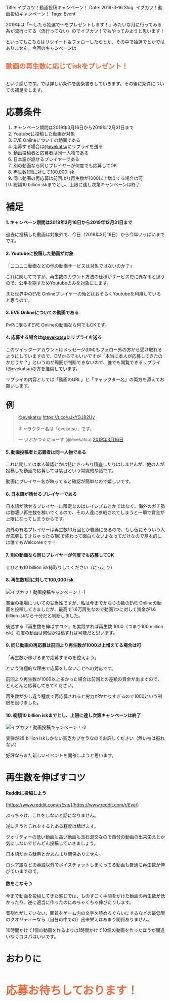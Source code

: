 Title: イブカツ！動画投稿キャンペーン！
Date: 2019-3-16
Slug: イブカツ！動画投稿キャンペーン！
Tags: Event

2019年は「〜したら抽選で〜をプレゼントします！」みたいな月に行ってみる系が流行ってる（流行ってない）のでイブカツ！でもやってみようと思います！

といってもこちらはリツイート＆フォローしたらとか、その中で抽選でとかではありません。今回のキャンペーンは

<br />
<b style="font-size: 150%; color: #f26a3d">動画の再生数に応じてiskをプレゼント！</b>
<br /><br />

という感じです。では詳しい条件を箇条書きしていきます。その後に条件についての補足をします。

# 応募条件

1. キャンペーン期間は2019年3月16日から2019年12月31日まで
1. Youtubeに投稿した動画が対象
1. EVE Onlineについての動画である
1. 応募する場合は[@evekatsu](https://twitter.com/evekatsu)にリプライを送る
1. 動画投稿者と応募者は同一人物である
1. 日本語が話せるプレイヤーである
1. 別の動画なら同じプレイヤーが何度でも応募してOK
1. 再生数1回に対して100,000 isk
1. 同じ動画の再応募は前回より再生数が1000以上増えてる場合は可
1. 総額10 billion iskまでとし、上限に達し次第キャンペーンは終了

# 補足

#### 1. キャンペーン期間は2019年3月16日から2019年12月31日まで

過去に投稿した動画は対象外で、今日（2019年3月16日）から今年いっぱいまでです。

#### 2. Youtubeに投稿した動画が対象

「ニコニコ動画などの他の動画サービスは対象ではないのか？」

これに関してですが、再生数のカウント方法の仕様がサービス毎に異なると思うので、公平を期すためYoutubeのみを対象にします。

また世界中のEVE Onlineプレイヤーの殆どはおそらくYoutubeを利用していると思うので。

#### 3. EVE Onlineについての動画である

PvPに限らずEVE Onlineの動画なら何でもOKです。

#### 4. 応募する場合は[@evekatsu](https://twitter.com/evekatsu)にリプライを送る

このツイッターアカウントはメッセージ(DM)もフォロー外の方から受け取れるようにしていますので、DMからでもいいですが「本当に本人が応募してきたのかどうか？」というのが周囲が判断できないので、誰でも閲覧できるリプライ(@evekatsu)の方を推奨しています。

リプライの内容としては「動画のURL」と「キャラクター名」の両方を添えてお願いします。

<br />
<b style="font-size: 180%;">例</b>
<blockquote class="twitter-tweet" data-lang="ja"><p lang="ja" dir="ltr"><a href="https://twitter.com/evekatsu?ref_src=twsrc%5Etfw">@evekatsu</a> <a href="https://t.co/uJxYGJ82Uy">https://t.co/uJxYGJ82Uy</a><br><br>キャラクター名は「evekatsu」です。</p>&mdash; いぶかつ☆にゅーす (@evekatsu) <a href="https://twitter.com/evekatsu/status/1106920889499541505?ref_src=twsrc%5Etfw">2019年3月16日</a></blockquote>
<script async src="https://platform.twitter.com/widgets.js" charset="utf-8"></script>

#### 5. 動画投稿者と応募者は同一人物である

これに関しては本人確認とかは特にきっちり精査したりはしませんが、他の人が投稿した動画で応募しては駄目という常識的な話です。

動画にプレイヤー名が映ってると確認が簡単なので嬉しいです。

#### 6. 日本語が話せるプレイヤーである

日本語が話せるプレイヤーに限定なのはレイシズムとかではなく、海外のガチ勢は物凄い再生数を稼いでくるので、その人達に参戦されてしまうと一瞬で賞金が上限になってしまうからです。

海外の有名プレイヤーは再生数10万回とか普通にあるので、もし仮にそういう人が応募してきちゃったら1回で終わって面白くないよなってだけなので基本的には誰でもWelcomeです！

#### 7. 別の動画なら同じプレイヤーが何度でも応募してOK

ぜひとも10 billion isk総取りしてください（にっこり）

#### 8. 再生数1回に対して100,000 isk

![イブカツ！動画投稿キャンペーン！-1]({static}/images/イブカツ！動画投稿キャンペーン！/イブカツ！動画投稿キャンペーン！-1.jpg)

賞金の相場についての妥当性ですが、私は今までかなりの数のEVE Onlineの動画を投稿してきましたが、最高で1.6万再生なので動画1つに対して賞金が1.6 billion iskなら十分だと判断しました。

後述する『再生数を伸ばすコツ』を実践すれば再生数 1000（つまり100 million isk）程度の動画は何個か投稿すれば可能だと思います。

#### 9. 同じ動画の再応募は前回より再生数が1000以上増えてる場合は可

「再生数が稼げるまで応募するのを控えよう」

という消極的な理由で応募をしないことへの対応です。

前回より再生数が1000以上多かった場合は前回との差額の賞金が出ますので、どんどんと応募してきてください。

再生数が少し違う程度で再応募されると労力がかかりすぎるので1000という制限を設けました。

#### 10. 総額10 billion iskまでとし、上限に達し次第キャンペーンは終了

![イブカツ！動画投稿キャンペーン！-2]({static}/images/イブカツ！動画投稿キャンペーン！/イブカツ！動画投稿キャンペーン！-2.jpg)

実弾が28 billion iskしかない貧乏カプセラなのでお許しください（無い袖は振れない）

好評ならまた新しいイベントを開催しようと思います。

# 再生数を伸ばすコツ
#### Redditに投稿しよう

[https://www.reddit.com/r/Eve/](https://www.reddit.com/r/Eve/)

ぶっちゃけ、これをしないと話になりません。

逆に言うとこれをするとある程度は稼げます。

クオリティーの低い動画も高い動画も玉石混交なので自分の動画の出来栄えとか気にしないでどんどん投稿していきましょう。

日本語だから駄目とかあんまり関係ありません。

ロシア語などの英語以外でボイスチャットしまくってる動画も普通に再生数が伸びていますので。

#### 数をこなそう

今まで動画を投稿してきた感じでは、ものすごく手間をかけた動画の再生数が低かったり、逆に適当に作ったのにめちゃくちゃ伸びたりします。

音割れがしていない、画質をゲーム内の文字を読めるぐらいにするなどの最低限のクオリティーなら（自分の中での）出来栄えはあまり関係ありません。

10時間かけて1個の動画を作るよりは1時間かけて10個の動画を作ったほうが間違いなくコスパはいいです。

# おわりに

<br /><br />
<b style="font-size: 250%; color: #f26a3d">応募お待ちしております！</b>
<br /><br />
